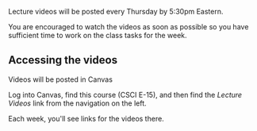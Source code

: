 Lecture videos will be posted every Thursday by 5:30pm Eastern.

You are encouraged to watch the videos as soon as possible so you have sufficient time to work on the class tasks for the week.

## Accessing the videos
Videos will be posted in Canvas

Log into Canvas, find this course (CSCI E-15), and then find the *Lecture Videos* link from the navigation on the left.

Each week, you'll see links for the videos there.
